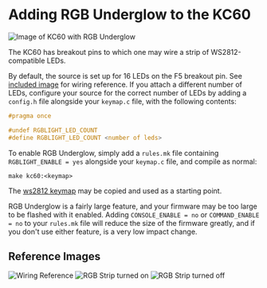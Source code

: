 # Adding RGB Underglow to the KC60

![Image of KC60 with RGB Underglow](https://i.imgur.com/LpUkVqGl.jpg)

The KC60 has breakout pins to which one may wire a strip of WS2812-compatible LEDs.

By default, the source is set up for 16 LEDs on the F5 breakout pin. See [included image](https://i.imgur.com/TcKL2Sn.jpg) for wiring reference. If you attach a different number of LEDs, configure your source for the correct number of LEDs by adding a `config.h` file alongside your `keymap.c` file, with the following contents:

```c
#pragma once

#undef RGBLIGHT_LED_COUNT
#define RGBLIGHT_LED_COUNT <number of leds>
```

To enable RGB Underglow, simply add a `rules.mk` file containing `RGBLIGHT_ENABLE = yes` alongside your `keymap.c` file, and compile as normal:

```shell
make kc60:<keymap>
```

The [ws2812 keymap](keymaps/ws2812/) may be copied and used as a starting point.

RGB Underglow is a fairly large feature, and your firmware may be too large to be flashed with it enabled. Adding `CONSOLE_ENABLE = no` or `COMMAND_ENABLE = no` to your `rules.mk` file will reduce the size of the firmware greatly, and if you don't use either feature, is a very low impact change.


## Reference Images

![Wiring Reference](https://i.imgur.com/TcKL2Sn.jpg)
![RGB Strip turned on](https://i.imgur.com/21POu4l.jpg)
![RGB Strip turned off](https://i.imgur.com/vAOLYNV.jpg)
